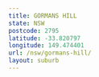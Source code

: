 ```yaml
---
title: GORMANS HILL
state: NSW
postcode: 2795
latitude: -33.820797
longitude: 149.474401
url: /nsw/gormans-hill/
layout: suburb
---
```

